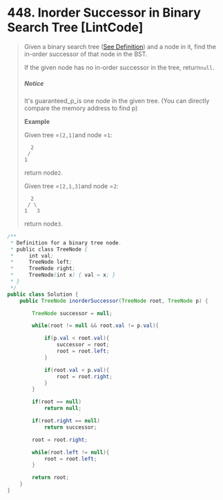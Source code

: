 # 448. Inorder Successor in Binary Search Tree \[LintCode\]

> Given a binary search tree \([See Definition](http://www.lintcode.com/problem/validate-binary-search-tree/)\) and a node in it, find the in-order successor of that node in the BST.
>
> If the given node has no in-order successor in the tree, return`null`.
>
> ##### Notice
>
> It's guaranteed\_p\_is one node in the given tree. \(You can directly compare the memory address to find p\)
>
> **Example**
>
> Given tree =`[2,1]`and node =`1`:
>
> ```
>   2
>  /
> 1
> ```
>
> return node`2`.
>
> Given tree =`[2,1,3]`and node =`2`:
>
> ```
>   2
>  / \
> 1   3
> ```
>
> return node`3`.

```java
/**
 * Definition for a binary tree node.
 * public class TreeNode {
 *     int val;
 *     TreeNode left;
 *     TreeNode right;
 *     TreeNode(int x) { val = x; }
 * }
 */
public class Solution {
    public TreeNode inorderSuccessor(TreeNode root, TreeNode p) {

        TreeNode successor = null;

        while(root != null && root.val != p.val){

            if(p.val < root.val){
                successor = root;
                root = root.left;
            }

            if(root.val < p.val){
                root = root.right;
            }
        }

        if(root == null)
            return null;

        if(root.right == null)
            return successor;

        root = root.right;

        while(root.left != null){
            root = root.left;
        }

        return root;
    }
}
```



